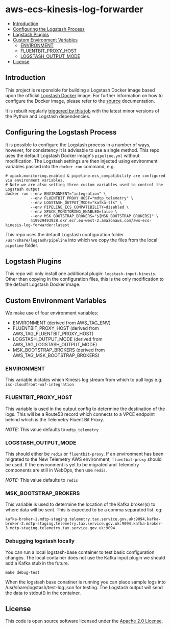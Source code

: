 # aws-ecs-kinesis-log-forwarder

<!-- toc -->

- [Introduction](#introduction)
- [Configuring the Logstash Process](#configuring-the-logstash-process)
- [Logstash Plugins](#logstash-plugins)
- [Custom Environment Variables](#custom-environment-variables)
  * [ENVIRONMENT](#environment)
  * [FLUENTBIT_PROXY_HOST](#fluentbit_proxy_host)
  * [LOGSTASH_OUTPUT_MODE](#logstash_output_mode)
- [License](#license)

<!-- tocstop -->

## Introduction

This project is responsible for building a Logstash Docker image based upon the official
[Logstash Docker](https://hub.docker.com/_/logstash) image. For further information on how to configure the
Docker image, please refer to the [source](https://www.elastic.co/guide/en/logstash/current/docker-config.html)
documentation.

It is rebuilt regularly [triggered by this job](https://jenkins.tools.management.tax.service.gov.uk/job/docker/job/multibranch-triggers/job/rebuild-cron/) 
with the latest minor versions of the Python and Logstash dependencies.

## Configuring the Logstash Process

It is possible to configure the Logstash process in a number of ways, however, for consistency it is advisable to use a
single method. This repo uses the default Logstash Docker image's `pipeline.yml` without modification. The Logstash
settings are then injected using environment variables passed into the `docker run` command, e.g.

```shell
# xpack.monitoring.enabled & pipeline.ecs_compatibility are configured via environment variables.
# Note we are also setting three custom variables used to control the Logstash output
docker run --env ENVIRONMENT="integration" \
           --env FLUENTBIT_PROXY_HOST="mdtp_telemetry" \
           --env LOGSTASH_OUTPUT_MODE="kafka-tls" \
           --env PIPELINE_ECS_COMPATIBILITY=disabled \
           --env XPACK_MONITORING_ENABLED=false \
           --env MSK_BOOTSTRAP_BROKERS="${MSK_BOOTSTRAP_BROKERS}" \
           419929493928.dkr.ecr.eu-west-2.amazonaws.com/aws-ecs-kinesis-log-forwarder:latest
```

This repo uses the default Logstash configuration folder `/usr/share/logsash/pipeline` into which we copy the files
from the local `pipeline` folder.

## Logstash Plugins

This repo will only install one additional plugin: `logstash-input-kinesis`. Other than copying in the configuration
files, this is the only modification to the default Logstash Docker image.

## Custom Environment Variables

We make use of four environment variables:
* ENVIRONMENT (derived from AWS_TAG_ENV)
* FLUENTBIT_PROXY_HOST (derived from AWS_TAG_FLUENTBIT_PROXY_HOST)
* LOGSTASH_OUTPUT_MODE (derived from AWS_TAG_LOGSTASH_OUTPUT_MODE)
* MSK_BOOTSTRAP_BROKERS (derived from AWS_TAG_MSK_BOOTSTRAP_BROKERS)

### ENVIRONMENT
This variable dictates which Kinesis log stream from which to pull logs e.g. `isc-cloudfront-waf-integration`

### FLUENTBIT_PROXY_HOST
This variable is used in the output config to determine the destination of the logs. This will be a Route53 record which
connects to a VPCE endpoint behind which is the Telemetry Fluent Bit Proxy.

*NOTE:* This value defaults to `mdtp_telemetry`

### LOGSTASH_OUTPUT_MODE
This should either be `redis` or `fluentbit-proxy`. If an environment has been migrated to the New Telemetry AWS
environment, `fluentbit-proxy` should be used. If the environment is yet to be migrated and Telemetry components are
still in WebOps, then use `redis`.

*NOTE:* This value defaults to `redis`

### MSK_BOOTSTRAP_BROKERS
This variable is used to determine the location of the Kafka broker(s) to where data will be sent.
This is expected to be a comma separated list. eg:

```
kafka-broker-1.mdtp-staging.telemetry.tax.service.gov.uk:9094,kafka-broker-2.mdtp-staging.telemetry.tax.service.gov.uk:9094,kafka-broker-3.mdtp-staging.telemetry.tax.service.gov.uk:9094
```

### Debugging logstash locally
You can run a local logstash-base container to test basic configuration changes.
The local container does not use the Kafka input plugin we should add a Kafka stub in the future.

```
make debug-test
```

When the logstash base conatiner is running you can place sample logs into /usr/share/logstash/test-log.json for testing.
The Logstash output will send the data to stdout() in the container.

## License

This code is open source software licensed under the [Apache 2.0 License]("http://www.apache.org/licenses/LICENSE-2.0.html").
